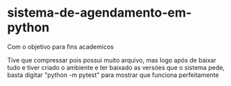 # sistema-de-agendamento-em-python
Com o objetivo para fins academicos

Tive que compressar pois possui muito arquivo, mas logo após de baixar tudo e tiver criado o ambiente e ter baixado as versóes que o sistema pede, basta digitar "python -m pytest" para mostrar que funciona perfeitamente
